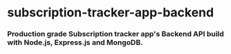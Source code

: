 # subscription-tracker-app-backend

### Production grade Subscription tracker app's Backend API build with Node.js, Express.js and MongoDB.
